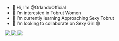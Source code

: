 - 👋 Hi, I’m @OrlandoOfficial
- 👀 I’m interested in Tobrut Women
- 🌱 I’m currently learning Approaching Sexy Tobrut
- 💞️ I’m looking to collaborate on Sexy Girl 😅

<a href="https://chat.whatsapp.com/D4GQwca3m3FANjFOl9cAld"><img src="https://img.shields.io/badge/WhatsApp Group-25D366?style=for-the-badge&logo=whatsapp&logoColor=white" />
<a href="https://www.instagram.com/d_orlando1?igsh=MThjeDNocGYzZWZlZQ=="><img src="https://img.shields.io/badge/Instagram-A020F0?style=for-the-badge&logo=instagram&logoColor=white" />
<a href="https://t.me/d_orlando1"><img src="https://img.shields.io/badge/Telegram-00FFFF?style=for-the-badge&logo=telegram&logoColor=white" />










<!---
OrlandoOfficial/OrlandoOfficial is a ✨ special ✨ repository because its `README.md` (this file) appears on your GitHub profile.
You can click the Preview link to take a look at your changes.
--->
